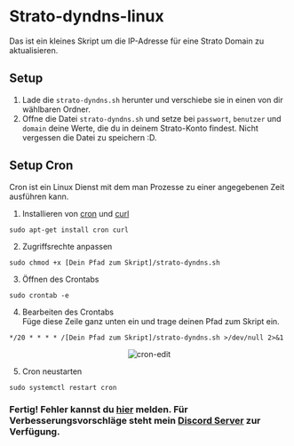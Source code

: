# Strato-dyndns-linux
Das ist ein kleines Skript um die IP-Adresse für eine Strato Domain zu aktualisieren.
<br>
## Setup
1. Lade die `strato-dyndns.sh` herunter und verschiebe sie in einen von dir wählbaren Ordner.
2. Offne die Datei `strato-dyndns.sh` und setze bei `passwort`, `benutzer` und `domain` deine Werte, die du in deinem Strato-Konto findest. Nicht vergessen die Datei zu speichern :D.
## Setup Cron
Cron ist ein Linux Dienst mit dem man Prozesse zu einer angegebenen Zeit ausführen kann.
1. Installieren von [cron](https://de.wikipedia.org/wiki/Cron) und [curl](https://de.wikipedia.org/wiki/CURL)
``` shell
sudo apt-get install cron curl
```

2. Zugriffsrechte anpassen
``` shell
sudo chmod +x [Dein Pfad zum Skript]/strato-dyndns.sh
```

3. Öffnen des Crontabs
``` shell
sudo crontab -e
```

4. Bearbeiten des Crontabs <br>
Füge diese Zeile ganz unten ein und trage deinen Pfad zum Skript ein.
```
*/20 * * * * /[Dein Pfad zum Skript]/strato-dyndns.sh >/dev/null 2>&1
```
<p align="center">
<img src="https://data.jonnytutorials.de/img/strato-dyndns-github/1.png" alt="cron-edit">
</p>

5. Cron neustarten
``` shell
sudo systemctl restart cron
```
### Fertig! Fehler kannst du [hier](https://github.com/jonnytutorials/Strato-dyndns-linux/issues/new) melden. Für Verbesserungsvorschläge steht mein [Discord Server](https://discord.gg/s9tD46Fwh8) zur Verfügung.
